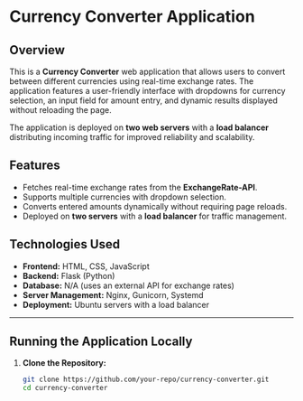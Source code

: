 # Currency Converter Application

## Overview

This is a **Currency Converter** web application that allows users to convert between different currencies using real-time exchange rates. The application features a user-friendly interface with dropdowns for currency selection, an input field for amount entry, and dynamic results displayed without reloading the page.

The application is deployed on **two web servers** with a **load balancer** distributing incoming traffic for improved reliability and scalability.

## Features

- Fetches real-time exchange rates from the **ExchangeRate-API**.
- Supports multiple currencies with dropdown selection.
- Converts entered amounts dynamically without requiring page reloads.
- Deployed on **two servers** with a **load balancer** for traffic management.

## Technologies Used

- **Frontend:** HTML, CSS, JavaScript
- **Backend:** Flask (Python)
- **Database:** N/A (uses an external API for exchange rates)
- **Server Management:** Nginx, Gunicorn, Systemd
- **Deployment:** Ubuntu servers with a load balancer

---

## Running the Application Locally

1. **Clone the Repository:**
   ```sh
   git clone https://github.com/your-repo/currency-converter.git
   cd currency-converter
